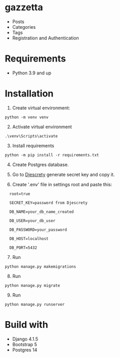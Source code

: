 # gazzetta

- Posts
- Categories
- Tags
- Registration and Authentication

# Requirements

* Python 3.9 and up

# Installation 

1. Create virtual environment:

```
python -m venv venv
```

2. Activate virtual environment
```
.\venv\Scripts\activate
```

3. Install requirements

```
python -m pip install -r requirements.txt
```

4. Create Postgres database.

5. Go to [Djescrety](https://djecrety.ir/) generate secret key and copy it.


6. Create '.env' file in settings root and paste this:

 ```
   root=true
 
   SECRET_KEY=password from Djescrety

   DB_NAME=your_db_name_created

   DB_USER=your_db_user

   DB_PASSWORD=your_password

   DB_HOST=localhost

   DB_PORT=5432
   ```

7. Run

```
python manage.py makemigrations
```
8. Run

```
python manage.py migrate
```
9. Run

```
python manage.py runserver
```


# Build with
* Django 4.1.5
* Bootstrap 5
* Postgres 14
